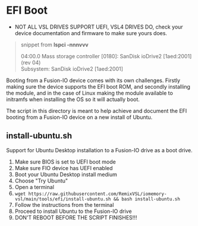 # EFI Boot
* NOT ALL VSL DRIVES SUPPORT UEFI, VSL4 DRIVES DO,
check your device documentation and firmware to make sure yours does.

> snippet from <b>lspci -nnnvvv</b>
>
> 04:00.0 Mass storage controller [0180]: SanDisk ioDrive2 [1aed:2001] (rev 04)<br>
>	Subsystem: SanDisk ioDrive2 [1aed:2001]

Booting from a Fusion-IO device comes with its own challenges. Firstly
making sure the device supports the EFI boot ROM, and secondly installing
the module, and in the case of Linux making the module available to initramfs
when installing the OS so it will actually boot.

The script in this directory is meant to help achieve and document the
EFI booting from a Fusion-IO device on a new install of Ubuntu.

## install-ubuntu.sh
Support for Ubuntu Desktop installation to a Fusion-IO drive as a boot drive.

1) Make sure BIOS is set to UEFI boot mode
2) Make sure FIO device has UEFI enabled
3) Boot your Ubuntu Desktop install medium
4) Choose "Try Ubuntu"
5) Open a terminal
6) `wget https://raw.githubusercontent.com/RemixVSL/iomemory-vsl/main/tools/efi/install-ubuntu.sh && bash install-ubuntu.sh`
7) Follow the instructions from the terminal
8) Proceed to install Ubuntu to the Fusion-IO drive
9) DON'T REBOOT BEFORE THE SCRIPT FINISHES!!!
